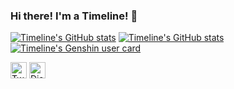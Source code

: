 ### Hi there! I'm a Timeline! 👋
 [![Timeline's GitHub stats](https://github-readme-stats.vercel.app/api/top-langs/?username=2933968621&show_icons=true&hide_border=true&theme=tokyonight)](https://github.com/anuraghazra/github-readme-stats)
 [![Timeline's GitHub stats](https://github-readme-stats.vercel.app/api?username=2933968621&bg_color=30,e96443,904e95&title_color=fff&text_color=fff&count_private=true&hide_border=true)](https://github.com/anuraghazra/github-readme-stats)
[![Timeline's Genshin user card](https://genshin-card.getloli.com/detail/27/50183503.png)](https://genshin-card.getloli.com/)

[<img height="26" src="https://shields.io/badge/Twitter-ffffff.svg?style=flat-square&logo=twitter" alt="Twitter" />](https://twitter.com/Nep_Timeline)
[<img height="26" src="https://shields.io/badge/Discord-ffffff.svg?style=flat-square&logo=discord" alt="Discord" />](https://discord.gg/VErtkWM)

<!-- - 🔭 I’m currently working on game cheat -->
<!--
**2933968621/2933968621** is a ✨ _special_ ✨ repository because its `README.md` (this file) appears on your GitHub profile.

Here are some ideas to get you started:

- 🔭 I’m currently working on ...
- 🌱 I’m currently learning ...
- 👯 I’m looking to collaborate on ...
- 🤔 I’m looking for help with ...
- 💬 Ask me about ...
- 📫 How to reach me: ...
- 😄 Pronouns: ...
- ⚡ Fun fact: ...
-->
